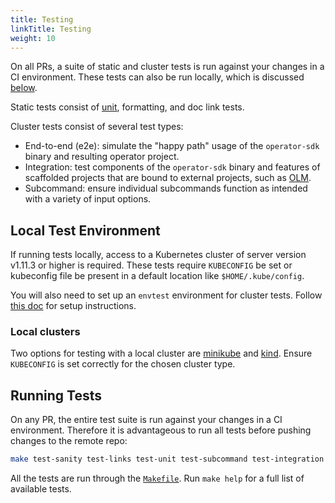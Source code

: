 ```yaml
---
title: Testing
linkTitle: Testing
weight: 10
---
```


On all PRs, a suite of static and cluster tests is run against your changes in a CI environment.
These tests can also be run locally, which is discussed [below](#local-test-environment).

Static tests consist of [unit][unit-tests], formatting, and doc link tests.

Cluster tests consist of several test types:
- End-to-end (e2e): simulate the "happy path" usage of the `operator-sdk` binary and resulting operator project.
- Integration: test components of the `operator-sdk` binary and features of scaffolded projects that are
bound to external projects, such as [OLM][olm].
- Subcommand: ensure individual subcommands function as intended with a variety of input options.

## Local Test Environment

If running tests locally, access to a Kubernetes cluster of server version v1.11.3 or higher is required.
These tests require `KUBECONFIG` be set or kubeconfig file be present in a default location like `$HOME/.kube/config`.

You will also need to set up an `envtest` environment for cluster tests. Follow [this doc][envtest-setup]
for setup instructions.

### Local clusters

Two options for testing with a local cluster are [minikube][minikube] and [kind][kind].
Ensure `KUBECONFIG` is set correctly for the chosen cluster type.

## Running Tests

On any PR, the entire test suite is run against your changes in a CI environment.
Therefore it is advantageous to run all tests before pushing changes to the remote repo:

```sh
make test-sanity test-links test-unit test-subcommand test-integration test-e2e
```

All the tests are run through the [`Makefile`][makefile]. Run `make help` for a full list of available tests.

[unit-tests]: https://onsi.github.io/gomega/
[olm]: https://olm.operatorframework.io/
[minikube]: https://kubernetes.io/docs/setup/learning-environment/minikube/
[kind]: https://kind.sigs.k8s.io/
[envtest-setup]: /docs/building-operators/golang/references/envtest-setup
[makefile]: https://github.com/operator-framework/operator-sdk/blob/v1.1.x/Makefile

